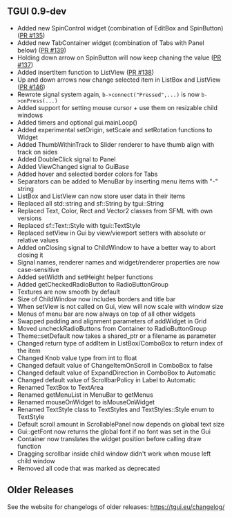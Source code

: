 TGUI 0.9-dev
------------

- Added new SpinControl widget (combination of EditBox and SpinButton) ([PR #135](https://github.com/texus/TGUI/pull/135))
- Added new TabContainer widget (combination of Tabs with Panel below) ([PR #139](https://github.com/texus/TGUI/pull/139))
- Holding down arrow on SpinButton will now keep chaning the value ([PR #137](https://github.com/texus/TGUI/pull/137))
- Added insertItem function to ListView ([PR #138](https://github.com/texus/TGUI/pull/138))
- Up and down arrows now change selected item in ListBox and ListView ([PR #146](https://github.com/texus/TGUI/pull/146))
- Rewrote signal system again, `b->connect("Pressed",...)` is now `b->onPress(...)`
- Added support for setting mouse cursor + use them on resizable child windows
- Added timers and optional gui.mainLoop()
- Added experimental setOrigin, setScale and setRotation functions to Widget
- Added ThumbWithinTrack to Slider renderer to have thumb align with track on sides
- Added DoubleClick signal to Panel
- Added ViewChanged signal to GuiBase
- Added hover and selected border colors for Tabs
- Separators can be added to MenuBar by inserting menu items with "-" string
- ListBox and ListView can now store user data in their items
- Replaced all std::string and sf::String by tgui::String
- Replaced Text, Color, Rect and Vector2 classes from SFML with own versions
- Replaced sf::Text::Style with tgui::TextStyle
- Replaced setView in Gui by view/viewport setters with absolute or relative values
- Added onClosing signal to ChildWindow to have a better way to abort closing it
- Signal names, renderer names and widget/renderer properties are now case-sensitive
- Added setWidth and setHeight helper functions
- Added getCheckedRadioButton to RadioButtonGroup
- Textures are now smooth by default
- Size of ChildWindow now includes borders and title bar
- When setView is not called on Gui, view will now scale with window size
- Menus of menu bar are now always on top of all other widgets
- Swapped padding and alignment parameters of addWidget in Grid
- Moved uncheckRadioButtons from Container to RadioButtonGroup
- Theme::setDefault now takes a shared_ptr or a filename as parameter
- Changed return type of addItem in ListBox/ComboBox to return index of the item
- Changed Knob value type from int to float
- Changed default value of ChangeItemOnScroll in ComboBox to false
- Changed default value of ExpandDirection in ComboBox to Automatic
- Changed default value of ScrollbarPolicy in Label to Automatic
- Renamed TextBox to TextArea
- Renamed getMenuList in MenuBar to getMenus
- Renamed mouseOnWidget to isMouseOnWidget
- Renamed TextStyle class to TextStyles and TextStyles::Style enum to TextStyle
- Default scroll amount in ScrollablePanel now depends on global text size
- Gui::getFont now returns the global font if no font was set in the Gui
- Container now translates the widget position before calling draw function
- Dragging scrollbar inside child window didn't work when mouse left child window
- Removed all code that was marked as deprecated

Older Releases
--------------

See the website for changelogs of older releases: https://tgui.eu/changelog/


